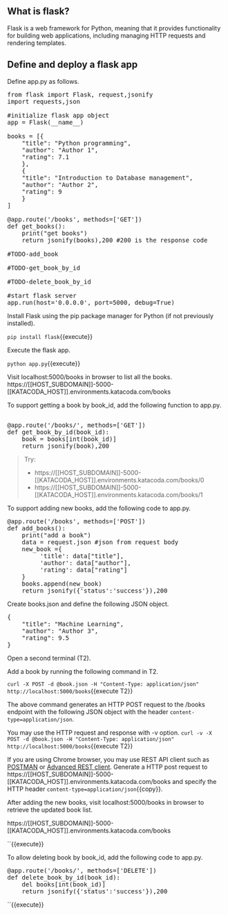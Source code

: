 <h2>What is flask?</h2>
Flask is a web framework for Python, meaning that it provides functionality for building web applications, including managing HTTP requests and rendering templates.

<h2>Define and deploy a flask app</h2>
Define app.py as follows.

<pre class="file" data-filename="app.py" data-target="replace">
from flask import Flask, request,jsonify
import requests,json

#initialize flask app object
app = Flask(__name__)

books = [{
    "title": "Python programming",
    "author": "Author 1",
    "rating": 7.1
    },
    {
    "title": "Introduction to Database management",
    "author": "Author 2",
    "rating": 9
    }
]

@app.route('/books', methods=['GET'])
def get_books():
    print("get books")
    return jsonify(books),200 #200 is the response code

#TODO-add_book

#TODO-get_book_by_id

#TODO-delete_book_by_id

#start flask server
app.run(host='0.0.0.0', port=5000, debug=True)
</pre>


Install Flask using the pip package manager for Python (if not previously installed).

`pip install flask`{{execute}}

Execute the flask app.

`python app.py`{{execute}}

Visit localhost:5000/books in browser to list all the books.
https://[[HOST_SUBDOMAIN]]-5000-[[KATACODA_HOST]].environments.katacoda.com/books 

To support getting a book by book_id, add the following function to app.py.

<pre class="file" data-filename="app.py" data-target="insert" data-marker="#TODO-get_book_by_id">

@app.route('/books/<book_id>', methods=['GET'])
def get_book_by_id(book_id):
    book = books[int(book_id)]
    return jsonify(book),200 
</pre>

> Try:
> * https://[[HOST_SUBDOMAIN]]-5000-[[KATACODA_HOST]].environments.katacoda.com/books/0
> * https://[[HOST_SUBDOMAIN]]-5000-[[KATACODA_HOST]].environments.katacoda.com/books/1

To support adding new books, add the following code to app.py.

<pre class="file" data-filename="app.py" data-target="insert" data-marker="#TODO-add_book">
@app.route('/books', methods=['POST'])
def add_books():
    print("add a book")
    data = request.json #json from request body
    new_book ={
         'title': data["title"],
         'author': data["author"],
         'rating': data["rating"]
    }
    books.append(new_book)
    return jsonify({'status':'success'}),200 
</pre>

Create books.json and define the following JSON object.

<pre class="file" data-filename="book.json" data-target="replace">
{
    "title": "Machine Learning",
    "author": "Author 3",
    "rating": 9.5
}
</pre>

Open a second terminal (T2). 

Add a book by running the following command in T2.

`curl -X POST -d @book.json -H "Content-Type: application/json" http://localhost:5000/books`{{execute T2}}

The above command generates an HTTP POST request to the /books endpoint with the following JSON object with the header `content-type=application/json`.

You may use the HTTP request and response with -v option.
`curl -v -X POST -d @book.json -H "Content-Type: application/json" http://localhost:5000/books`{{execute T2}}



If you are using Chrome browser, you may use REST API client such as [POSTMAN](https://chrome.google.com/webstore/detail/postman/fhbjgbiflinjbdggehcddcbncdddomop/related?hl=en) or [Advanced REST client](https://chrome.google.com/webstore/detail/advanced-rest-client/hgmloofddffdnphfgcellkdfbfbjeloo).
Generate a HTTP post request to https://[[HOST_SUBDOMAIN]]-5000-[[KATACODA_HOST]].environments.katacoda.com/books and specify  the HTTP header ```content-type=application/json```{{copy}}.



After adding the new books, visit localhost:5000/books in browser to retrieve the updated book list.

https://[[HOST_SUBDOMAIN]]-5000-[[KATACODA_HOST]].environments.katacoda.com/books

``{{execute}}

To allow deleting book by book_id, add the following code to app.py.

<pre class="file" data-filename="app.py" data-target="insert" data-marker="#TODO-delete_book_by_id">
@app.route('/books/<book_id>', methods=['DELETE'])
def delete_book_by_id(book_id):
    del books[int(book_id)]
    return jsonify({'status':'success'}),200 
</pre>

``{{execute}}
